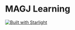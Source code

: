 # MAGJ Learning

[![Built with Starlight](https://astro.badg.es/v2/built-with-starlight/tiny.svg)](https://starlight.astro.build)
